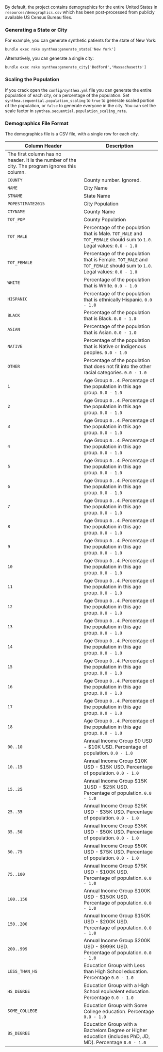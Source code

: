 By default, the project contains demographics for the entire United States in `resources/demographics.csv` which has been post-processed from publicly available US Census Bureau files.

### Generating a State or City
For example, you can generate synthetic patients for the state of New York:
```
bundle exec rake synthea:generate_state['New York']
```

Alternatively, you can generate a single city:
```
bundle exec rake synthea:generate_city['Bedford','Massachusetts']
```

### Scaling the Population
If you crack open the `config/synthea.yml` file you can generate the entire population of each city, or a percentage of the population.  Set `synthea.sequential.population_scaling` to `true` to generate scaled portion of the population, or `false` to generate everyone in the city. You can set the scale factor in `synthea.sequential.population_scaling_rate`.


### Demographics File Format

The demographics file is a CSV file, with a single row for each city.

Column Header | Description
--------------|------------
 | The first column has no header. It is the number of the city. The program ignores this column.
`COUNTY` | County number. Ignored.
`NAME` | City Name
`STNAME` | State Name
`POPESTIMATE2015` | City Population
`CTYNAME` | County Name
`TOT_POP` | County Population
`TOT_MALE` | Percentage of the population that is Male. `TOT_MALE` and `TOT_FEMALE` should sum to `1.0`. Legal values: `0.0 - 1.0`
`TOT_FEMALE` | Percentage of the population that is Female. `TOT_MALE` and `TOT_FEMALE` should sum to `1.0`. Legal values: `0.0 - 1.0`
`WHITE` | Percentage of the population that is White. `0.0 - 1.0`
`HISPANIC` | Percentage of the population that is ethnically Hispanic. `0.0 - 1.0`
`BLACK` | Percentage of the population that is Black. `0.0 - 1.0`
`ASIAN` | Percentage of the population that is Asian. `0.0 - 1.0`
`NATIVE` | Percentage of the population that is Native or Indigenous peoples. `0.0 - 1.0`
`OTHER` | Percentage of the population that does not fit into the other racial categories. `0.0 - 1.0`
`1` | Age Group `0..4`. Percentage of the population in this age group. `0.0 - 1.0`
`2` | Age Group `0..4`. Percentage of the population in this age group. `0.0 - 1.0`
`3` | Age Group `0..4`. Percentage of the population in this age group. `0.0 - 1.0`
`4` | Age Group `0..4`. Percentage of the population in this age group. `0.0 - 1.0`
`5` | Age Group `0..4`. Percentage of the population in this age group. `0.0 - 1.0`
`6` | Age Group `0..4`. Percentage of the population in this age group. `0.0 - 1.0`
`7` | Age Group `0..4`. Percentage of the population in this age group. `0.0 - 1.0`
`8` | Age Group `0..4`. Percentage of the population in this age group. `0.0 - 1.0`
`9` | Age Group `0..4`. Percentage of the population in this age group. `0.0 - 1.0`
`10` | Age Group `0..4`. Percentage of the population in this age group. `0.0 - 1.0`
`11` | Age Group `0..4`. Percentage of the population in this age group. `0.0 - 1.0`
`12` | Age Group `0..4`. Percentage of the population in this age group. `0.0 - 1.0`
`13` | Age Group `0..4`. Percentage of the population in this age group. `0.0 - 1.0`
`14` | Age Group `0..4`. Percentage of the population in this age group. `0.0 - 1.0`
`15` | Age Group `0..4`. Percentage of the population in this age group. `0.0 - 1.0`
`16` | Age Group `0..4`. Percentage of the population in this age group. `0.0 - 1.0`
`17` | Age Group `0..4`. Percentage of the population in this age group. `0.0 - 1.0`
`18` | Age Group `0..4`. Percentage of the population in this age group. `0.0 - 1.0`
`00..10` | Annual Income Group $0 USD - $10K USD. Percentage of population. `0.0 - 1.0`
`10..15` | Annual Income Group $10K USD - $15K USD. Percentage of population. `0.0 - 1.0`
`15..25` | Annual Income Group $15K 1USD - $25K USD. Percentage of population. `0.0 - 1.0`
`25..35` | Annual Income Group $25K USD - $35K USD. Percentage of population. `0.0 - 1.0`
`35..50` | Annual Income Group $35K USD - $50K USD. Percentage of population. `0.0 - 1.0`
`50..75` | Annual Income Group $50K USD - $75K USD. Percentage of population. `0.0 - 1.0`
`75..100` | Annual Income Group $75K USD - $100K USD. Percentage of population. `0.0 - 1.0`
`100..150` | Annual Income Group $100K USD - $150K USD. Percentage of population. `0.0 - 1.0`
`150..200` | Annual Income Group $150K USD - $200K USD. Percentage of population. `0.0 - 1.0`
`200..999` | Annual Income Group $200K USD - $999K USD. Percentage of population. `0.0 - 1.0`
`LESS_THAN_HS` | Education Group with Less than High School education. Percentage `0.0 - 1.0`
`HS_DEGREE` | Education Group with a High School equivalent education. Percentage `0.0 - 1.0`
`SOME_COLLEGE` | Education Group with Some College education. Percentage `0.0 - 1.0`
`BS_DEGREE` | Education Group with a Bachelors Degree or Higher education (includes PhD, JD, MD). Percentage `0.0 - 1.0`